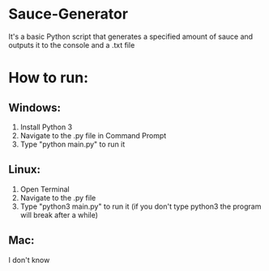 # Sauce-Generator
It's a basic Python script that generates a specified amount of sauce and outputs it to the console and a .txt file

# How to run:

## Windows:
  1. Install Python 3
  2. Navigate to the .py file in Command Prompt
  3. Type "python main.py" to run it

## Linux:
  1. Open Terminal
  2. Navigate to the .py file
  3. Type "python3 main.py" to run it (if you don't type python3 the program will break after a while)

## Mac:
  I don't know

